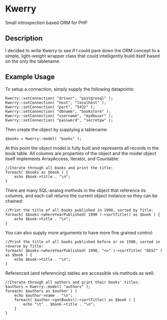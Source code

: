 Kwerry
=========

Small introspection based ORM for PHP

Description
----------

I decided to write Kwerry to see if I could pare down the ORM concept to a simple, light-weight wrapper class that could intelligently build itself based on the only the tablename.

Example Usage
------------------

To setup a connection, simply supply the following datapoints:

```
Kwerry::setConnection( "driver", "postgresql" );
Kwerry::setConnection( "host", "localhost" );
Kwerry::setConnection( "port", "5432" );
Kwerry::setConnection( "dbname", "bookstore" );
Kwerry::setConnection( "username", "mydbuser" );
Kwerry::setConnection( "password", "secretpw" );
```

Then create the object by supplying a tablename:

```
$books = Kwerry::model( "books" );
```

At this point the object model is fully built and represents all records in the book table. All columns are properties of the object and the model object itself implements ArrayAccess, Iterator, and Countable:

```
//Iterate through all books and print the title:
foreach( $books as $book ) {
	echo $book->title . "\n";
}
```

There are many SQL-analog methods in the object that reference its columns, and each call returns the current object instance so they can be chained:

```
//Print the title of all books published in 1990, sorted by Title:
foreach( $books->whereYearPublished( 1990 )->sortTitle() as $book ) {
	echo $book->title . "\n";
}
```

You can also supply more arguments to have more fine grained control:

```
//Print the title of all books published before or on 1990, sorted in reverse by Title:`
foreach( $books->whereYearPublished( 1990, "<=" )->sortTitle( "DESC" ) as $book ) {
	echo $book->title . "\n";
}
```

Referenced (and referencing) tables are accessible via methods as well:

```
//Iterate through all authors and print their books' titles:
$authors = Kwerry::model( "authors" );
foreach( $authors as $author ) {
	echo $author->name . "\n";
	foreach( $author->getBooks()->sortTitle() as $book ) {
		echo "\t" . $book->title . "\n";
	}
}
```
